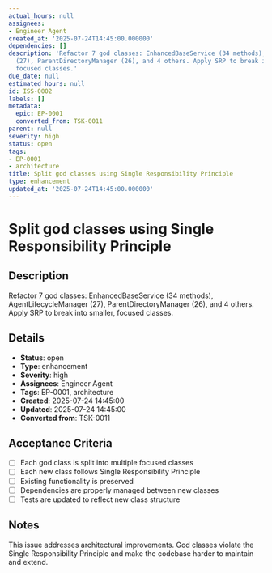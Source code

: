 ```yaml
---
actual_hours: null
assignees:
- Engineer Agent
created_at: '2025-07-24T14:45:00.000000'
dependencies: []
description: 'Refactor 7 god classes: EnhancedBaseService (34 methods), AgentLifecycleManager
  (27), ParentDirectoryManager (26), and 4 others. Apply SRP to break into smaller,
  focused classes.'
due_date: null
estimated_hours: null
id: ISS-0002
labels: []
metadata:
  epic: EP-0001
  converted_from: TSK-0011
parent: null
severity: high
status: open
tags:
- EP-0001
- architecture
title: Split god classes using Single Responsibility Principle
type: enhancement
updated_at: '2025-07-24T14:45:00.000000'
---
```


# Split god classes using Single Responsibility Principle

## Description
Refactor 7 god classes: EnhancedBaseService (34 methods), AgentLifecycleManager (27), ParentDirectoryManager (26), and 4 others. Apply SRP to break into smaller, focused classes.

## Details
- **Status**: open
- **Type**: enhancement
- **Severity**: high
- **Assignees**: Engineer Agent
- **Tags**: EP-0001, architecture
- **Created**: 2025-07-24 14:45:00
- **Updated**: 2025-07-24 14:45:00
- **Converted from**: TSK-0011

## Acceptance Criteria
- [ ] Each god class is split into multiple focused classes
- [ ] Each new class follows Single Responsibility Principle
- [ ] Existing functionality is preserved
- [ ] Dependencies are properly managed between new classes
- [ ] Tests are updated to reflect new class structure

## Notes
This issue addresses architectural improvements. God classes violate the Single Responsibility Principle and make the codebase harder to maintain and extend.